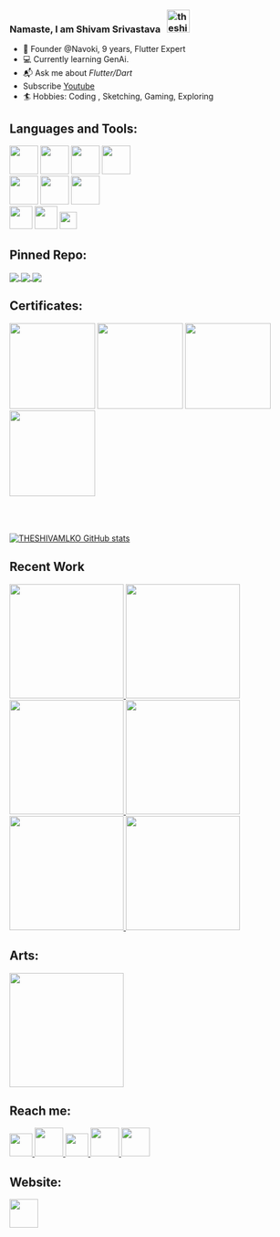 ### Namaste, I am Shivam Srivastava &nbsp;  <img src="https://i.imgur.com/Z9tpbK5.png" alt="theshivamlko" height=40  /> 

 
- 💼 Founder @Navoki, 9 years, Flutter Expert
- 💻 Currently learning GenAi.
- 📬 Ask me about *Flutter/Dart*
- Subscribe <a href="https://www.youtube.com/c/navoki">Youtube</a>
- 🏄 Hobbies: Coding , Sketching, Gaming, Exploring

## Languages and Tools:  

<img height="50" src="https://i.imgur.com/GFan2rb.png"> <img height="50" src="https://i.imgur.com/6u5t9qS.png"> <img height="50" src="https://i.imgur.com/cekERry.png"> <img height="50" src="https://i.imgur.com/r5F4nls.png">  </br>
<img height="50" src="https://www.python.org/static/favicon.ico">  <img height="50" src="https://ph-files.imgix.net/35b92c0d-5cc6-499a-b2cf-9d25d3e9538b.png?auto=format">  <img height="50" src="https://fastapi.tiangolo.com/img/logo-margin/logo-teal.png">  </br>
<img height="40" src="https://www.gstatic.com/devrel-devsite/prod/v8a38e499423b6e64664446c6bb8c3f06d3bbb8c3153ec81b5cfa22b086049d9c/firebase/images/lockup.svg">  <img height="40" src="https://i0.wp.com/oksala.net/wp-content/uploads/2022/06/image-6.png?fit=1024%2C536&ssl=1">    <img height="30" src="https://upload.wikimedia.org/wikipedia/commons/thumb/8/8a/Google_Gemini_logo.svg/2560px-Google_Gemini_logo.svg.png">


<!-- <a href="https://golang.org/">
<img height="50" src="https://i.imgur.com/H1f2hkd.png">
</a> -->


## Pinned Repo:

<a href="https://github.com/theshivamlko/flutter_firebase_ai_logic_ai_agents">
  <img align="center" src="https://github-readme-stats.vercel.app/api/pin/?username=theshivamlko&repo=flutter_firebase_ai_logic_ai_agents&theme=dark" />
</a>
  
<a href="https://github.com/theshivamlko/navoki_notes">
  <img align="center" src="https://github-readme-stats.vercel.app/api/pin/?username=theshivamlko&repo=navoki_notes&theme=dark" />
</a>
  
<a href="https://github.com/theshivamlko/rulers_flutter_package">
  <img align="center" src="https://github-readme-stats.vercel.app/api/pin/?username=theshivamlko&repo=rulers_flutter_package&theme=dark" />
</a>


## Certificates:

<a href="https://www.credly.com/badges/ceb26d36-3aa7-4741-ad1b-d97161928b17/public_url"><img height="150" src="https://images.credly.com/images/ec23e41a-0f32-4a98-9c00-28925621b281/blob"></a>
<a href="https://www.credly.com/badges/98ad4861-fbc7-4c13-a27a-404e5ba10cb7/public_url"><img height="150" src="https://images.credly.com/images/51984979-f759-49f0-8bb3-5310d364fdbe/image.png"></a>
<a href="https://www.credly.com/go/la2j6Jf6"><img height="150" src="https://i.imgur.com/weTzcwq.png"></a>
<a href="https://developers.google.com/certification/directory/play"><img height="150" src="https://i.imgur.com/n0vfCgx.png"></a>



</br>
</br>
</br>
<a href="https://github.com/theshivamlko/github-readme-stats">
<img src="https://github-readme-stats.vercel.app/api?username=theshivamlko&count_private=true&show_icons=true&theme=radical)](https://github.com/theshivamlko/github-readme-stats" alt="THESHIVAMLKO GitHub stats" />
</a>

## Recent Work 
<a href="https://www.youtube.com/watch?v=omu_xt6PhrE">
<img height="200" src="http://i3.ytimg.com/vi/omu_xt6PhrE/mqdefault.jpg"> 
</a>
<a href="https://www.youtube.com/watch?v=iQgMJy5logk">
<img height="200" src="http://i3.ytimg.com/vi/iQgMJy5logk/mqdefault.jpg"> 
</a>
<a href="https://www.youtube.com/watch?v=1gReS475YJw">
<img height="200" src="http://i3.ytimg.com/vi/1gReS475YJw/mqdefault.jpg"> 
</a>
<a href="https://www.youtube.com/watch?v=3EHNNi9KWoU">
<img height="200" src="http://i3.ytimg.com/vi/3EHNNi9KWoU/mqdefault.jpg"> 
</a>

<a href="https://www.youtube.com/watch?v=2yMfITB9lis">
<img height="200" src="http://i3.ytimg.com/vi/2yMfITB9lis/mqdefault.jpg"> 
</a>
<a href="https://www.youtube.com/watch?v=LHOUJgN5_pc">
<img height="200" src="http://i3.ytimg.com/vi/LHOUJgN5_pc/mqdefault.jpg"> 
</a>



## Arts:

<img height="200" src="https://i.imgur.com/YywkcS8.jpg">



## Reach me:
<a href="http://linktr.ee/theshivamlko">
<img height="40" src="https://i.imgur.com/8nsr66Q.png">
</a>
<a href="https://www.linkedin.com/in/theshivamlko/">
<img height="50" src="https://i.imgur.com/Xl6rwnA.png">
</a>
<a href="https://www.youtube.com/@Navoki?sub_confirmation=1">
<img height="40" src="https://i.imgur.com/iSIKA6o.png">
</a>

<a href="https://x.com/theshivamlko">
<img height="50" src="https://i.imgur.com/Z9xbaFX.png">
</a>
<a href="http://instagram.com/navokitech">
<img height="50" src="https://i.imgur.com/1zCBIbi.png">
</a>

## Website:

<a href="https://navoki.com"><img height="50" src="https://i.imgur.com/Qbox7yw.png"></a>

<!-- <a href="https://github.com/theshivamlko">
 <img align="center" src="https://github-readme-stats.vercel.app/api?username=theshivamlko&show_icons=true&theme=dracula&line_height=27" alt="Pawan's github stats"/>
</a> -->
 
